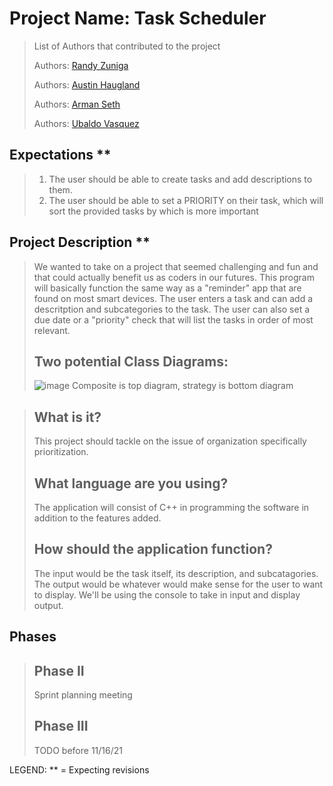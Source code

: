 # Project Name: Task Scheduler
 > List of Authors that contributed to the project
 >
 > Authors: [Randy Zuniga](https://github.com/SpartanXLIV)
 > 
 > Authors: [Austin Haugland](https://github.com/MidnightHorse)
 > 
 > Authors: [Arman Seth](https://github.com/armanseth)
 > 
 > Authors: [Ubaldo Vasquez](https://github.com/uvasqve)
 >
## Expectations **
> 1) The user should be able to create tasks and add descriptions to them.
> 2) The user should be able to set a PRIORITY on their task, which will sort the provided tasks by which is more important
>
## Project Description **
 > We wanted to take on a project that seemed challenging and fun and that could actually benefit us as coders in our futures. This program will basically function the same way as a "reminder" app that are found on most smart devices. The user enters a task and can add a descritption and subcategories to the task. The user can also set a due date or a "priority" check that will list the tasks in order of most relevant.
 > ## Two potential Class Diagrams:
 > ![image](https://user-images.githubusercontent.com/91442424/140836094-34975e2e-809f-43b6-ba8c-10f0292d9614.png)
 > Composite is top diagram, strategy is bottom diagram

 > ## What is it?
 > This project should tackle on the issue of organization specifically prioritization.
 > ## What language are you using?
 > The application will consist of C++ in programming the software in addition to the features added.
 > ## How should the application function?
 > The input would be the task itself, its description, and subcatagories. The output would be whatever would make sense for the user to want to display. We'll be using the console to take in input and display output.
## Phases
>
> ## Phase II
> Sprint planning meeting
> 
> ## Phase III
> TODO before 11/16/21
>
LEGEND: ** = Expecting revisions
